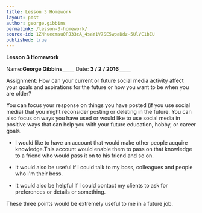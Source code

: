 ```yaml
---
title: Lesson 3 Homework
layout: post
author: george.gibbins
permalink: /lesson-3-homework/
source-id: 1ZNhuecmsu0PJ33cA_4saY1V7SE5wpaDdz-5UlVC1bEU
published: true
---
```

**Lesson 3 Homework**

Name:__George Gibbins_______                                 Date: __3 / 2 / 2016_______

Assignment: How can your current or future social media activity affect your goals and aspirations for the future or how you want to be when you are older?

You can focus your response on things you have posted (if you use social media) that you might reconsider posting or deleting in the future. You can also focus on ways you have used or would like to use social media in positive ways that can help you with your future education, hobby, or career goals.

* I would like to have an account that would make other people acquire knowledge.This account would enable them to pass on that knowledge to a friend who would pass it on to his friend and so on.

* It would also be useful if i could talk to my boss, colleagues and people who I'm their boss.

* It would also be helpful if I could contact my clients to ask for preferences or details or something.

These three points would be extremely useful to me in a future job.

